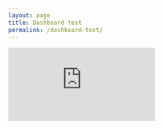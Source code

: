 ```yaml
---
layout: page
title: Dashboard test
permalink: /dashboard-test/
---
```


<div class="dashboard d-flex">
  <iframe frameborder=0 src="https://analytics.zoho.eu/open-view/33042000001596869">test</iframe>
</div>
